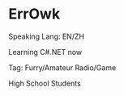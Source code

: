 # ErrOwk
Speaking Lang: EN/ZH

Learning C#.NET now

Tag: Furry/Amateur Radio/Game

High School Students
